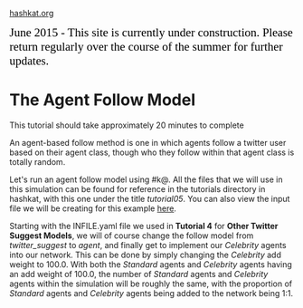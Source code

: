 [hashkat.org](http://hashkat.org)

<span style="color:black; font-family:Georgia; font-size:1.5em;">June 2015 - This site is currently under construction. Please return regularly over the course of the summer for further updates. </span>

# The Agent Follow Model

This tutorial should take approximately 20 minutes to complete

An agent-based follow method is one in which agents follow a twitter user based on their agent class, though who they follow within that agent class is totally random.

Let's run an agent follow model using #k@. All the files that we will use in this simulation can be found for reference in the tutorials directory in hashkat, with this one under the title *tutorial05*. You can also view the input file we will be creating for this example [here](https://github.com/hashkat/hashkat/blob/master/tutorials/tutorial05_classic_barabasi/INFILE.yaml).

Starting with the INFILE.yaml file we used in **Tutorial 4** for **Other Twitter Suggest Models**, we will of course change the follow model from *twitter_suggest* to *agent*, and finally get to implement our *Celebrity* agents into our network. This can be done by simply changing the *Celebrity* add weight to 100.0. With both the *Standard* agents and *Celebrity* agents having an add weight of 100.0, the number of *Standard* agents and *Celebrity* agents within the simulation will be roughly the same, with the proportion of *Standard* agents and *Celebrity* agents being added to the network being 1:1.



